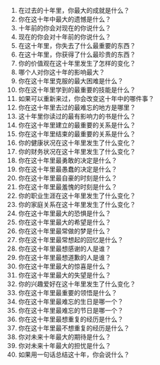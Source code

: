 1. 在过去的十年里，你最大的成就是什么？
2. 你在这十年中最大的遗憾是什么？
3. 十年前的你会对现在的你说什么？
4. 现在的你会对十年前的你说什么？
5. 在这十年里，你失去了什么最重要的东西？
6. 在这十年里，你获得了什么最珍贵的东西？
7. 你的价值观在这十年里发生了怎样的变化？
8. 哪个人对你这十年的影响最大？
9. 你在这十年里克服的最大困难是什么？
10. 你在这十年里学到的最重要的技能是什么？
11. 如果可以重新来过，你会改变这十年中的哪件事？
12. 你在这十年里去过的最难忘的地方是哪里？
13. 这十年里你读过的最有影响力的书是什么？
14. 你在这十年里建立的最重要的关系是什么？
15. 你在这十年里结束的最重要的关系是什么？
16. 你的健康状况在这十年里发生了什么变化？
17. 你的财务状况在这十年里发生了什么变化？
18. 你在这十年里最勇敢的决定是什么？
19. 你在这十年里最愚蠢的决定是什么？
20. 你在这十年里最自豪的时刻是什么？
21. 你在这十年里最羞愧的时刻是什么？
22. 你的职业生涯在这十年里发生了什么变化？
23. 你的家庭关系在这十年里发生了什么变化？
24. 你在这十年里最大的恐惧是什么？
25. 你在这十年里最大的希望是什么？
26. 你在这十年里最常做的梦是什么？
27. 你在这十年里最常想起的回忆是什么？
28. 你在这十年里最想感谢的人是谁？
29. 你在这十年里最想道歉的人是谁？
30. 你在这十年里最大的惊喜是什么？
31. 你在这十年里最大的失望是什么？
32. 你的兴趣爱好在这十年里发生了什么变化？
33. 你在这十年里最重要的领悟是什么？
34. 你在这十年里最难忘的生日是哪一个？
35. 你在这十年里最难忘的节日是哪一个？
36. 你在这十年里最想重复的经历是什么？
37. 你在这十年里最不想重复的经历是什么？
38. 你对未来十年最大的期待是什么？
39. 你对未来十年最大的担忧是什么？
40. 如果用一句话总结这十年，你会说什么？